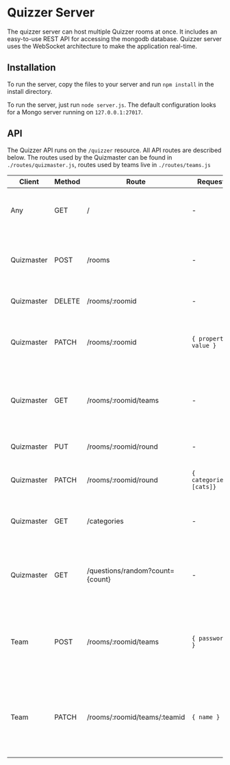 # Quizzer Server

The quizzer server can host multiple Quizzer rooms at once. It includes an easy-to-use REST API for accessing the mongodb database. Quizzer server uses the WebSocket architecture to make the application real-time.

## Installation
To run the server, copy the files to your server and run `npm install` in the install directory.

To run the server, just run `node server.js`. The default configuration looks for a Mongo server running on `127.0.0.1:27017`.

## API
The Quizzer API runs on the `/quizzer` resource. All API routes are described below. The routes used by the Quizmaster can be found in `./routes/quizmaster.js`, routes used by teams live in `./routes/teams.js`

| Client     | Method | Route                                    | Request                 | Response                                                       | Information                                                             |
|------------|--------|------------------------------------------|-------------------------|----------------------------------------------------------------|-------------------------------------------------------------------------|
| Any        | GET    | /                                        | -                       | `{ gamestate }`                                                | If the client already has a session, give him the gamestate |
| Quizmaster | POST   | /rooms                                   | -                       | `{ success: 'Created room succesfully', number }`              | Creates a new room and authenticates the user as quizmaster. |
| Quizmaster | DELETE | /rooms/:roomid                           | -                       | `{ success: 'Deleted room succesfully' }`                      | Deletes the specified room |
| Quizmaster | PATCH  | /rooms/:roomid                           | `{ property: value }`   | `{ success: 'Updated room data succesfully', property: value}` | Allows the quizmaster to update the room data, like the current round |
| Quizmaster | GET    | /rooms/:roomid/teams                     | -                       | `{ [teams] }`                                                  | This gives the quizmaster all teams in his room to update the team list |
| Quizmaster | PUT    | /rooms/:roomid/round                     | -                       | `{ success: 'Created new round succesfully' }`                 | Starts a new round |
| Quizmaster | PATCH  | /rooms/:roomid/round                     | `{ categories: [cats]}` | `{ success: 'Changed round categories', [categories] }`        | Changes the current round's categories |
| Quizmaster | GET    | /categories                              | -                       | `{ categories }`                                               | Returns all categories from the questions collection |
| Quizmaster | GET    | /questions/random?count={count}          | -                       | `{ questions }`                                                | Returns {count} random questions with the given categories | 
| Team       | POST   | /rooms/:roomid/teams                     | `{ password }`          | `{ success: 'Authenticated succesfully', roomname, teamid}`    | Allows the team to 'log in' to the room and creates a new (empty) team in the database |
| Team       | PATCH  | /rooms/:roomid/teams/:teamid             | `{ name }`              | `{ success: 'Changed name succesfully', name}`                 | Changes the team name to the specified name in the database to the quizmaster can approve/deny |
